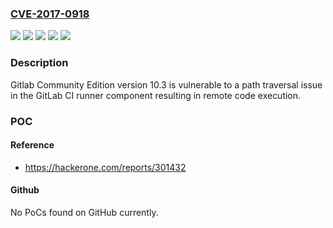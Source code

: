 ### [CVE-2017-0918](https://cve.mitre.org/cgi-bin/cvename.cgi?name=CVE-2017-0918)
![](https://img.shields.io/static/v1?label=Product&message=GitLab%20Community%20and%20Enterprise%20Editions&color=blue)
![](https://img.shields.io/static/v1?label=Version&message=10.2.0%20-%2010.2.5%20Fixed%20in%2010.2.6%20&color=brightgreen)
![](https://img.shields.io/static/v1?label=Version&message=10.3.0%20-%2010.3.3%20Fixed%20in%2010.3.4%20&color=brightgreen)
![](https://img.shields.io/static/v1?label=Version&message=8.4.0%20-%2010.1.5%20Fixed%20in%2010.1.6%20&color=brightgreen)
![](https://img.shields.io/static/v1?label=Vulnerability&message=Relative%20Path%20Traversal%20(CWE-23)&color=brightgreen)

### Description

Gitlab Community Edition version 10.3 is vulnerable to a path traversal issue in the GitLab CI runner component resulting in remote code execution.

### POC

#### Reference
- https://hackerone.com/reports/301432

#### Github
No PoCs found on GitHub currently.

